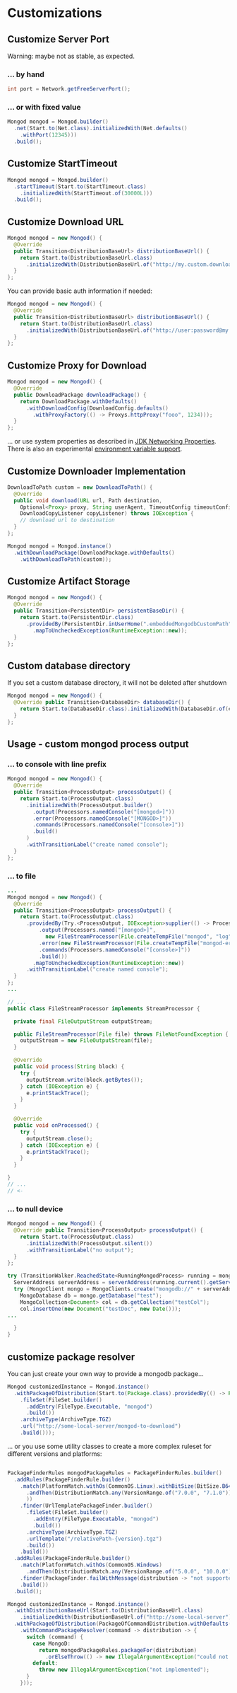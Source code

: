 # Customizations

## Customize Server Port

Warning: maybe not as stable, as expected.

### ... by hand
```java
int port = Network.getFreeServerPort();
```

### ... or with fixed value
```java
Mongod mongod = Mongod.builder()
  .net(Start.to(Net.class).initializedWith(Net.defaults()
    .withPort(12345)))
  .build();
```

## Customize StartTimeout

```java
Mongod mongod = Mongod.builder()
  .startTimeout(Start.to(StartTimeout.class)
    .initializedWith(StartTimeout.of(30000L)))
  .build();
```

## Customize Download URL

```java
Mongod mongod = new Mongod() {
  @Override
  public Transition<DistributionBaseUrl> distributionBaseUrl() {
    return Start.to(DistributionBaseUrl.class)
      .initializedWith(DistributionBaseUrl.of("http://my.custom.download.domain"));
  }
};
```
    
You can provide basic auth information if needed:

```java
Mongod mongod = new Mongod() {
  @Override
  public Transition<DistributionBaseUrl> distributionBaseUrl() {
    return Start.to(DistributionBaseUrl.class)
      .initializedWith(DistributionBaseUrl.of("http://user:password@my.custom.download.domain"));
  }
};
``` 

## Customize Proxy for Download

```java
Mongod mongod = new Mongod() {
  @Override
  public DownloadPackage downloadPackage() {
    return DownloadPackage.withDefaults()
      .withDownloadConfig(DownloadConfig.defaults()
        .withProxyFactory(() -> Proxys.httpProxy("fooo", 1234)));
  }
};
```

... or use system properties as described in [JDK Networking Properties](https://docs.oracle.com/javase/8/docs/api/java/net/doc-files/net-properties.html).
There is also an experimental [environment variable support](https://github.com/flapdoodle-oss/de.flapdoodle.java8/blob/master/docs/URLConnections.md#enable-env-variable-httpproxy-detection).

## Customize Downloader Implementation
```java
DownloadToPath custom = new DownloadToPath() {
  @Override
  public void download(URL url, Path destination,
    Optional<Proxy> proxy, String userAgent, TimeoutConfig timeoutConfig,
    DownloadCopyListener copyListener) throws IOException {
    // download url to destination
  }
};

Mongod mongod = Mongod.instance()
  .withDownloadPackage(DownloadPackage.withDefaults()
    .withDownloadToPath(custom));
```

## Customize Artifact Storage
```java
Mongod mongod = new Mongod() {
  @Override
  public Transition<PersistentDir> persistentBaseDir() {
    return Start.to(PersistentDir.class)
      .providedBy(PersistentDir.inUserHome(".embeddedMongodbCustomPath")
        .mapToUncheckedException(RuntimeException::new));
  }
};
```

## Custom database directory

If you set a custom database directory, it will not be deleted after shutdown
```java
Mongod mongod = new Mongod() {
  @Override public Transition<DatabaseDir> databaseDir() {
    return Start.to(DatabaseDir.class).initializedWith(DatabaseDir.of(customDatabaseDir));
  }
};
```

## Usage - custom mongod process output

### ... to console with line prefix
```java
Mongod mongod = new Mongod() {
  @Override
  public Transition<ProcessOutput> processOutput() {
    return Start.to(ProcessOutput.class)
      .initializedWith(ProcessOutput.builder()
        .output(Processors.namedConsole("[mongod>]"))
        .error(Processors.namedConsole("[MONGOD>]"))
        .commands(Processors.namedConsole("[console>]"))
        .build()
      )
      .withTransitionLabel("create named console");
  }
};
```

### ... to file
```java
...
Mongod mongod = new Mongod() {
  @Override
  public Transition<ProcessOutput> processOutput() {
    return Start.to(ProcessOutput.class)
      .providedBy(Try.<ProcessOutput, IOException>supplier(() -> ProcessOutput.builder()
          .output(Processors.named("[mongod>]",
            new FileStreamProcessor(File.createTempFile("mongod", "log"))))
          .error(new FileStreamProcessor(File.createTempFile("mongod-error", "log")))
          .commands(Processors.namedConsole("[console>]"))
          .build())
        .mapToUncheckedException(RuntimeException::new))
      .withTransitionLabel("create named console");
  }
};
...
```

```java
// ...
public class FileStreamProcessor implements StreamProcessor {

  private final FileOutputStream outputStream;

  public FileStreamProcessor(File file) throws FileNotFoundException {
    outputStream = new FileOutputStream(file);
  }

  @Override
  public void process(String block) {
    try {
      outputStream.write(block.getBytes());
    } catch (IOException e) {
      e.printStackTrace();
    }
  }

  @Override
  public void onProcessed() {
    try {
      outputStream.close();
    } catch (IOException e) {
      e.printStackTrace();
    }
  }

}
// ...
// <-
```

### ... to null device
```java
Mongod mongod = new Mongod() {
  @Override public Transition<ProcessOutput> processOutput() {
    return Start.to(ProcessOutput.class)
      .initializedWith(ProcessOutput.silent())
      .withTransitionLabel("no output");
  }
};

try (TransitionWalker.ReachedState<RunningMongodProcess> running = mongod.start(Version.Main.PRODUCTION)) {
  ServerAddress serverAddress = serverAddress(running.current().getServerAddress());
  try (MongoClient mongo = MongoClients.create("mongodb://" + serverAddress)) {
    MongoDatabase db = mongo.getDatabase("test");
    MongoCollection<Document> col = db.getCollection("testCol");
    col.insertOne(new Document("testDoc", new Date()));
...

  }
}
```

## customize package resolver
                                      
You can just create your own way to provide a mongodb package...

```java
Mongod customizedInstance = Mongod.instance()
  .withPackageOfDistribution(Start.to(Package.class).providedBy(() -> Package.builder()
    .fileSet(FileSet.builder()
      .addEntry(FileType.Executable, "mongod")
      .build())
    .archiveType(ArchiveType.TGZ)
    .url("http://some-local-server/mongod-to-download")
    .build()));
```

... or you use some utility classes to create a more complex ruleset for different versions and platforms:

```java

PackageFinderRules mongodPackageRules = PackageFinderRules.builder()
  .addRules(PackageFinderRule.builder()
    .match(PlatformMatch.withOs(CommonOS.Linux).withBitSize(BitSize.B64).withCpuType(CPUType.X86).withVersion(UbuntuVersion.Ubuntu_22_04)
      .andThen(DistributionMatch.any(VersionRange.of("7.0.0", "7.1.0"))
      ))
    .finder(UrlTemplatePackageFinder.builder()
      .fileSet(FileSet.builder()
        .addEntry(FileType.Executable, "mongod")
        .build())
      .archiveType(ArchiveType.TGZ)
      .urlTemplate("/relativePath-{version}.tgz")
      .build())
    .build())
  .addRules(PackageFinderRule.builder()
    .match(PlatformMatch.withOs(CommonOS.Windows)
      .andThen(DistributionMatch.any(VersionRange.of("5.0.0", "10.0.0"))))
    .finder(PackageFinder.failWithMessage(distribution -> "not supported: " + distribution))
    .build())
  .build();

Mongod customizedInstance = Mongod.instance()
  .withDistributionBaseUrl(Start.to(DistributionBaseUrl.class)
    .initializedWith(DistributionBaseUrl.of("http://some-local-server")))
  .withPackageOfDistribution(PackageOfCommandDistribution.withDefaults()
    .withCommandPackageResolver(command -> distribution -> {
      switch (command) {
        case MongoD:
          return mongodPackageRules.packageFor(distribution)
            .orElseThrow(() -> new IllegalArgumentException("could not find package for " + distribution));
        default:
          throw new IllegalArgumentException("not implemented");
      }
    }));

```